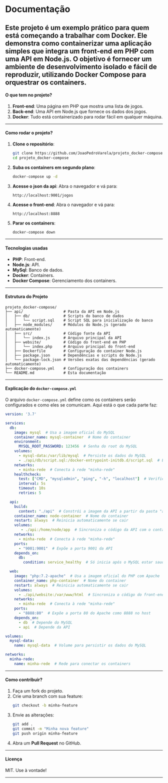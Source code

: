 # Documentação
Este projeto é um exemplo prático para quem está começando a trabalhar com Docker. Ele demonstra como containerizar uma aplicação simples que integra um front-end em PHP com uma API em Node.js. O objetivo é fornecer um ambiente de desenvolvimento isolado e fácil de reproduzir, utilizando Docker Compose para orquestrar os containers.
---

#### **O que tem no projeto?**
1. **Front-end**: Uma página em PHP que mostra uma lista de jogos.
2. **Back-end**: Uma API em Node.js que fornece os dados dos jogos.
3. **Docker**: Tudo está containerizado para rodar fácil em qualquer máquina.

---

#### **Como rodar o projeto?**
1. **Clone o repositório**:
   ```bash
   git clone https://github.com/JoaoPedroVarela/projeto_docker-compose.git
   cd projeto_docker-compose
   ```

2. **Suba os containers em segundo plano**:
   ```bash
   docker-compose up -d
   ```

3. **Acesse o json da api**:
  Abra o navegador e vá para:
   ```
   http://localhost:9001/jogos
   ```
   
4. **Acesse o front-end**:
   Abra o navegador e vá para:
   ```
   http://localhost:8888
   ```

5. **Parar os containers**:
   ```bash
   docker-compose down
   ```

---

#### **Tecnologias usadas**
- **PHP**: Front-end.
- **Node.js**: API.
- **MySql**: Banco de dados.
- **Docker**: Containers.
- **Docker Compose**: Gerenciamento dos containers.

---

#### **Estrutura do Projeto**
```
projeto_docker-compose/
├── api/                  # Pasta da API em Node.js
│   ├── db/               # Scripts do banco de dados
│   │   └── script.sql    # Script SQL para inicialização do banco
│   ├── node_modules/     # Módulos do Node.js (gerado automaticamente)
│   ├── src/              # Código fonte da API
│   │   └── index.js      # Arquivo principal da API
│   ├── website/          # Código do front-end em PHP
│   │   └── index.php     # Arquivo principal do front-end
│   ├── Dockerfile        # Configuração do container Node.js
│   ├── package.json      # Dependências e scripts do Node.js
│   └── package-lock.json # Versões exatas das dependências (gerado automaticamente)
├── docker-compose.yml    # Configuração dos containers
└── README.md             # Esta documentação
```

---

#### **Explicação do `docker-compose.yml`**
O arquivo `docker-compose.yml` define como os containers serão configurados e como eles se comunicam. Aqui está o que cada parte faz:

```yaml
version: '3.7'

services:
  db:
    image: mysql  # Usa a imagem oficial do MySQL
    container_name: mysql-container  # Nome do container
    environment:
      MYSQL_ROOT_PASSWORD: 123456  # Senha do root do MySQL
    volumes:
      - mysql-data:/var/lib/mysql  # Persiste os dados do MySQL
      - ./api/db/script.sql:/docker-entrypoint-initdb.d/script.sql  # Executa script SQL ao iniciar
    networks:
      - minha-rede  # Conecta à rede "minha-rede"
    healthcheck:
      test: ["CMD", "mysqladmin", "ping", "-h", "localhost"]  # Verifica se o MySQL está saudável
      interval: 5s
      timeout: 10s
      retries: 5

  api:
    build:
      context: "./api"  # Constrói a imagem da API a partir da pasta "api"
    container_name: node-container  # Nome do container
    restart: always  # Reinicia automaticamente se cair
    volumes:
       - ./api:/home/node/app  # Sincroniza o código da API com o container
    networks:
      - minha-rede  # Conecta à rede "minha-rede"
    ports:
      - "9001:9001"  # Expõe a porta 9001 da API
    depends_on:
      db:
        condition: service_healthy  # Só inicia após o MySQL estar saudável

  web:
    image: "php:7.2-apache"  # Usa a imagem oficial do PHP com Apache
    container_name: php-container  # Nome do container
    restart: always  # Reinicia automaticamente se cair
    volumes:
      - ./api/website:/var/www/html  # Sincroniza o código do front-end com o container
    networks:
      - minha-rede  # Conecta à rede "minha-rede"
    ports:
      - "8888:80"  # Expõe a porta 80 do Apache como 8888 no host
    depends_on:
      - db  # Depende do MySQL
      - api  # Depende da API

volumes:
  mysql-data:
    name: mysql-data  # Volume para persistir os dados do MySQL

networks:
  minha-rede:
    name: minha-rede  # Rede para conectar os containers
```

---

#### **Como contribuir?**
1. Faça um fork do projeto.
2. Crie uma branch com sua feature:
   ```bash
   git checkout -b minha-feature
   ```
3. Envie as alterações:
   ```bash
   git add .
   git commit -m "Minha nova feature"
   git push origin minha-feature
   ```
4. Abra um **Pull Request** no GitHub.

---

#### **Licença**
MIT. Use à vontade!

---
